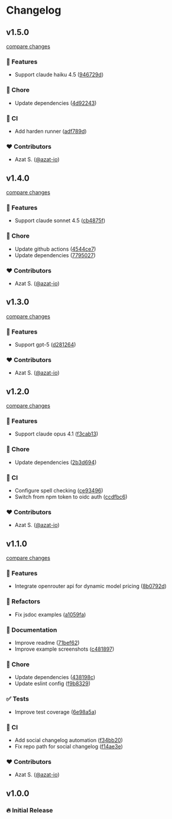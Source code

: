 # Changelog

## v1.5.0

[compare changes](https://github.com/azat-io/token-limit/compare/v1.4.0...v1.5.0)

### 🚀 Features

- Support claude haiku 4.5 ([946729d](https://github.com/azat-io/token-limit/commit/946729d))

### 🏡 Chore

- Update dependencies ([4d92243](https://github.com/azat-io/token-limit/commit/4d92243))

### 🤖 CI

- Add harden runner ([adf789d](https://github.com/azat-io/token-limit/commit/adf789d))

### ❤️ Contributors

- Azat S. ([@azat-io](https://github.com/azat-io))

## v1.4.0

[compare changes](https://github.com/azat-io/token-limit/compare/v1.3.0...v1.4.0)

### 🚀 Features

- Support claude sonnet 4.5 ([cb4875f](https://github.com/azat-io/token-limit/commit/cb4875f))

### 🏡 Chore

- Update github actions ([4544ce7](https://github.com/azat-io/token-limit/commit/4544ce7))
- Update dependencies ([7795027](https://github.com/azat-io/token-limit/commit/7795027))

### ❤️ Contributors

- Azat S. ([@azat-io](https://github.com/azat-io))

## v1.3.0

[compare changes](https://github.com/azat-io/token-limit/compare/v1.2.0...v1.3.0)

### 🚀 Features

- Support gpt-5 ([d281264](https://github.com/azat-io/token-limit/commit/d281264))

### ❤️ Contributors

- Azat S. ([@azat-io](https://github.com/azat-io))

## v1.2.0

[compare changes](https://github.com/azat-io/token-limit/compare/v1.1.0...v1.2.0)

### 🚀 Features

- Support claude opus 4.1 ([f3cab13](https://github.com/azat-io/token-limit/commit/f3cab13))

### 🏡 Chore

- Update dependencies ([2b3d694](https://github.com/azat-io/token-limit/commit/2b3d694))

### 🤖 CI

- Configure spell checking ([ce93496](https://github.com/azat-io/token-limit/commit/ce93496))
- Switch from npm token to oidc auth ([ccdfbc6](https://github.com/azat-io/token-limit/commit/ccdfbc6))

### ❤️ Contributors

- Azat S. ([@azat-io](https://github.com/azat-io))

## v1.1.0

[compare changes](https://github.com/azat-io/token-limit/compare/v1.0.0...v1.1.0)

### 🚀 Features

- Integrate openrouter api for dynamic model pricing ([8b0792d](https://github.com/azat-io/token-limit/commit/8b0792d))

### 💅 Refactors

- Fix jsdoc examples ([a1059fa](https://github.com/azat-io/token-limit/commit/a1059fa))

### 📖 Documentation

- Improve readme ([71bef62](https://github.com/azat-io/token-limit/commit/71bef62))
- Improve example screenshots ([c481897](https://github.com/azat-io/token-limit/commit/c481897))

### 🏡 Chore

- Update dependencies ([438198c](https://github.com/azat-io/token-limit/commit/438198c))
- Update eslint config ([f9b8329](https://github.com/azat-io/token-limit/commit/f9b8329))

### ✅ Tests

- Improve test coverage ([6e98a5a](https://github.com/azat-io/token-limit/commit/6e98a5a))

### 🤖 CI

- Add social changelog automation ([f34bb20](https://github.com/azat-io/token-limit/commit/f34bb20))
- Fix repo path for social changelog ([f14ae3e](https://github.com/azat-io/token-limit/commit/f14ae3e))

### ❤️ Contributors

- Azat S. ([@azat-io](https://github.com/azat-io))

## v1.0.0

### 🔥️️ Initial Release
